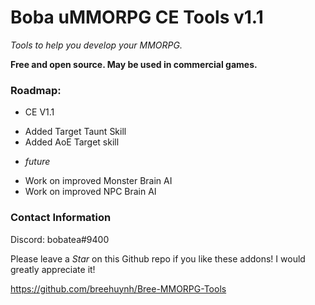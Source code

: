 # Boba uMMORPG CE Tools v1.1

*Tools to help you develop your MMORPG.*

**Free and open source. May be used in commercial games.**

### Roadmap:
- CE V1.1
* Added Target Taunt Skill
* Added AoE Target skill
- *future*
* Work on improved Monster Brain AI
* Work on improved NPC Brain AI

### Contact Information
Discord: bobatea#9400

Please leave a *Star* on this Github repo if you like these addons! I would greatly appreciate it!

https://github.com/breehuynh/Bree-MMORPG-Tools
